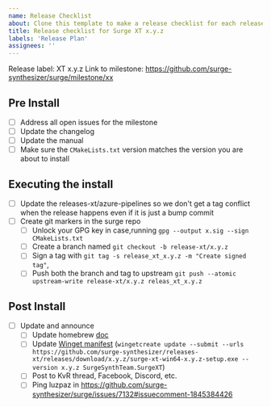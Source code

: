 ```yaml
---
name: Release Checklist
about: Clone this template to make a release checklist for each release
title: Release checklist for Surge XT x.y.z
labels: 'Release Plan'
assignees: ''
---
```


Release label: XT x.y.z
Link to milestone: https://github.com/surge-synthesizer/surge/milestone/xx

## Pre Install

- [ ] Address all open issues for the milestone
- [ ] Update the changelog
- [ ] Update the manual
- [ ] Make sure the `CMakeLists.txt` version matches the version you are about to install

## Executing the install

- [ ] Update the releases-xt/azure-pipelines so we don't get a tag conflict when the release happens even
      if it is just a bump commit
- [ ] Create git markers in the surge repo
  - [ ] Unlock your GPG key in case,running `gpg --output x.sig --sign CMakeLists.txt`
  - [ ] Create a branch named `git checkout -b release-xt/x.y.z`
  - [ ] Sign a tag with `git tag -s release_xt_x.y.z -m "Create signed tag"`,
  - [ ] Push both the branch and tag to upstream `git push --atomic upstream-write release-xt/x.y.z releas_xt_x.y.z`

## Post Install

- [ ] Update and announce
   - [ ] Update homebrew [doc](https://github.com/surge-synthesizer/surge/tree/master/doc)
   - [ ] Update [Winget manifest](https://github.com/microsoft/winget-pkgs) (`wingetcreate update --submit --urls https://github.com/surge-synthesizer/releases-xt/releases/download/x.y.z/surge-xt-win64-x.y.z-setup.exe --version x.y.z SurgeSynthTeam.SurgeXT`)
   - [ ] Post to KvR thread, Facebook, Discord, etc.
   - [ ] Ping luzpaz in https://github.com/surge-synthesizer/surge/issues/7132#issuecomment-1845384426
